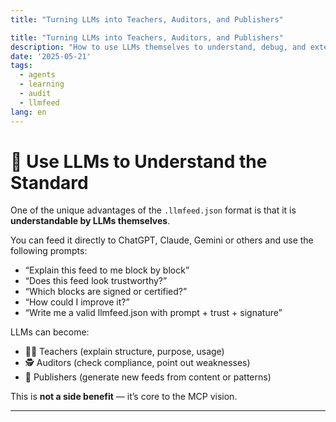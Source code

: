 ```yaml
---
title: "Turning LLMs into Teachers, Auditors, and Publishers"

title: "Turning LLMs into Teachers, Auditors, and Publishers"
description: "How to use LLMs themselves to understand, debug, and extend your .llmfeed.json files."
date: '2025-05-21'
tags:
  - agents
  - learning
  - audit
  - llmfeed
lang: en
---
```


# 🧠 Use LLMs to Understand the Standard

One of the unique advantages of the `.llmfeed.json` format is that it is **understandable by LLMs themselves**.

You can feed it directly to ChatGPT, Claude, Gemini or others and use the following prompts:

- “Explain this feed to me block by block”  
- “Does this feed look trustworthy?”  
- “Which blocks are signed or certified?”  
- “How could I improve it?”  
- “Write me a valid llmfeed.json with prompt + trust + signature”

LLMs can become:
- 🧑‍🏫 Teachers (explain structure, purpose, usage)
- 🕵️ Auditors (check compliance, point out weaknesses)
- 🤖 Publishers (generate new feeds from content or patterns)

This is **not a side benefit** — it’s core to the MCP vision.

---
